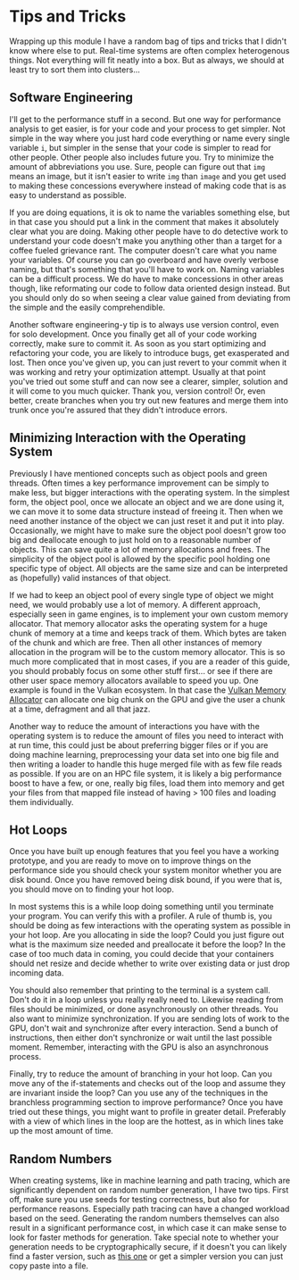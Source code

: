 # Tips and Tricks
Wrapping up this module I have a random bag of tips and tricks that I didn't know where else to put.
Real-time systems are often complex heterogenous things. Not everything will fit neatly into a box.
But as always, we should at least try to sort them into clusters...

## Software Engineering
I'll get to the performance stuff in a second. But one way for performance analysis to get easier, is for your
code and your process to get simpler. Not simple in the way where you just hard code everything or name every
single variable ```i```, but simpler in the sense that your code is simpler to read for other people. Other people
also includes future you. Try to minimize the amount of abbreviations you use. Sure, people can figure out
that ```img``` means an image, but it isn't easier to write ```img``` than ```image``` and you get used to
making these concessions everywhere instead of making code that is as easy to understand as possible.

If you are doing equations, it is ok to name the variables something else, but in that case you should put
a link in the comment that makes it absolutely clear what you are doing. Making other people have to do detective
work to understand your code doesn't make you anything other than a target for a coffee fueled grievance rant.
The computer doesn't care what you name your variables. Of course you can go overboard and have overly verbose
naming, but that's something that you'll have to work on. Naming variables can be a difficult process. We do
have to make concessions in other areas though, like reformating our code to follow data oriented design instead.
But you should only do so when seeing a clear value gained from deviating from the simple and
the easily comprehendible.

Another software engineering-y tip is to always use version control, even for solo development. Once you finally
get all of your code working correctly, make sure to commit it. As soon as you start optimizing and refactoring
your code, you are likely to introduce bugs, get exasperated and lost. Then once you've given up, you can just
revert to your commit when it was working and retry your optimization attempt. Usually at that point you've tried
out some stuff and can now see a clearer, simpler, solution and it will come to you much quicker. Thank you,
version control! Or, even better, create branches when you try out new features and merge them into trunk once
you're assured that they didn't introduce errors.

## Minimizing Interaction with the Operating System
Previously I have mentioned concepts such as object pools and green threads. Often times a key performance
improvement can be simply to make less, but bigger interactions with the operating system. In the simplest form,
the object pool, once we allocate an object and we are done using it, we can move it to some data structure instead
of freeing it. Then when we need another instance of the object we can just reset it and put it into play.
Occasionally, we might have to make sure the object pool doesn't grow too big and deallocate enough to just
hold on to a reasonable number of objects. This can save quite a lot of memory allocations and frees. The simplicity
of the object pool is allowed by the specific pool holding one specific type of object. All objects are the same
size and can be interpreted as (hopefully) valid instances of that object.

If we had to keep an object pool of every single type of object we might need, we would probably use a lot
of memory. A different approach, especially seen in game engines, is to implement your own custom memory allocator.
That memory allocator asks the operating system for a huge chunk of memory at a time and keeps track of them. Which
bytes are taken of the chunk and which are free. Then all other instances of memory allocation in the program will
be to the custom memory allocator. This is so much more complicated that in most cases, if you are a reader of this
guide, you should probably focus on some other stuff first... or see if there are other user space memory allocators
available to speed you up. One example is found in the Vulkan ecosystem. In that case the
[Vulkan Memory Allocator][0] can allocate one big chunk on the GPU and give the user a chunk at a time,
defragment and all that jazz.

Another way to reduce the amount of interactions you have with the operating system is to reduce the amount of
files you need to interact with at run time, this could just be about preferring bigger files or if you are doing
machine learning, preprocessing your data set into one big file and then writing a loader to handle this huge
merged file with as few file reads as possible. If you are on an HPC file system, it is likely a big performance
boost to have a few, or one, really big files, load them into memory and get your files from that mapped file
instead of having > 100 files and loading them individually.

## Hot Loops
Once you have built up enough features that you feel you have a working prototype, and you are ready to move on
to improve things on the performance side you should check your system monitor whether you are disk bound. Once
you have removed being disk bound, if you were that is, you should move on to finding your hot loop.

In most systems this is a while loop doing something until you terminate your program. You can verify this
with a profiler. A rule of thumb is, you should be doing as few interactions with the operating system as possible
in your hot loop. Are you allocating in side the loop? Could you just figure out what is the maximum size needed
and preallocate it before the loop? In the case of too much data in coming, you could decide that your containers
should net resize and decide whether to write over existing data or just drop incoming data.

You should also remember that printing to the terminal is a system call. Don't do it in a loop unless you really
really need to. Likewise reading from files should be minimized, or done asynchronously on other threads.
You also want to minimize synchronization. If you are sending lots of work to the GPU, don't wait and synchronize
after every interaction. Send a bunch of instructions, then either don't synchronize or wait until the last possible
moment. Remember, interacting with the GPU is also an asynchronous process.

Finally, try to reduce the amount of branching in your hot loop. Can you move any of the if-statements and checks
out of the loop and assume they are invariant inside the loop? Can you use any of the techniques in the branchless
programming section to improve performance? Once you have tried out these things, you might want to profile in
greater detail. Preferably with a view of which lines in the loop are the hottest, as in which lines take up
the most amount of time.

## Random Numbers
When creating systems, like in machine learning and path tracing, which are significantly dependent on
random number generation, I have two tips. First off, make sure you use seeds for testing correctness,
but also for performance reasons. Especially path tracing can have a changed workload based on the seed.
Generating the random numbers themselves can also result in a significant performance cost, in which case
it can make sense to look for faster methods for generation. Take special note to whether your generation
needs to be cryptographically secure, if it doesn't you can likely find a faster version, such as [this one][1]
or get a simpler version you can just copy paste into a file.

[0]: https://github.com/GPUOpen-LibrariesAndSDKs/VulkanMemoryAllocator
[1]: https://youtu.be/5_RAHZQCPjE
